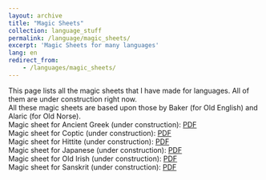 ```yaml
---
layout: archive
title: "Magic Sheets"
collection: language_stuff
permalink: /language/magic_sheets/
excerpt: 'Magic Sheets for many languages'
lang: en
redirect_from: 
    - /languages/magic_sheets/
---
```

This page lists all the magic sheets that I have made for languages. All of them are under construction right now. <br>
All these magic sheets are based upon those by Baker (for Old English) and Alaric (for Old Norse).<br>
Magic sheet for Ancient Greek (under construction): 
<a href="https://argilfea.github.io/philippethemedicalphysicist.github.io/files/Languages/Ancient_Greek_Magic_Sheet_v1.pdf" target="_blank" rel="noopener noreferrer">PDF</a><br>
Magic sheet for Coptic (under construction): 
<a href="https://argilfea.github.io/philippethemedicalphysicist.github.io/files/Languages/Coptic_Magic_Sheet_v4.pdf" target="_blank" rel="noopener noreferrer">PDF</a><br>
Magic sheet for Hittite (under construction): 
<a href="https://argilfea.github.io/philippethemedicalphysicist.github.io/files/Languages/Hittite_Magic_Sheet_v2.pdf" target="_blank" rel="noopener noreferrer">PDF</a><br>
Magic sheet for Japanese (under construction): 
<a href="https://argilfea.github.io/philippethemedicalphysicist.github.io/files/Languages/Japanese_Magic_Sheet_v1.pdf" target="_blank" rel="noopener noreferrer">PDF</a><br>
Magic sheet for Old Irish (under construction): 
<a href="https://argilfea.github.io/philippethemedicalphysicist.github.io/files/Languages/Old_Irish_Magic_Sheet_v1.pdf" target="_blank" rel="noopener noreferrer">PDF</a><br>
Magic sheet for Sanskrit (under construction): 
<a href="https://argilfea.github.io/philippethemedicalphysicist.github.io/files/Languages/Sanskrit_Magic_Sheet_v5.pdf" target="_blank" rel="noopener noreferrer">PDF</a><br>
